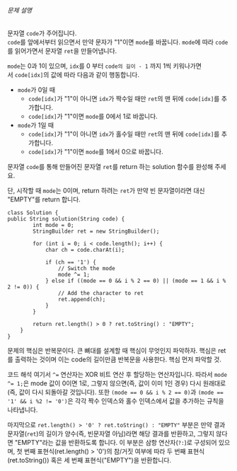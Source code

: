 ###### 문제 설명
문자열 `code`가 주어집니다.  
`code`를 앞에서부터 읽으면서 만약 문자가 "1"이면 `mode`를 바꿉니다. `mode`에 따라 `code`를 읽어가면서 문자열 `ret`을 만들어냅니다.

`mode`는 0과 1이 있으며, `idx`를 0 부터 `code의 길이 - 1` 까지 1씩 키워나가면서 `code[idx]`의 값에 따라 다음과 같이 행동합니다.

- `mode`가 0일 때
    - `code[idx]`가 "1"이 아니면 `idx`가 짝수일 때만 `ret`의 맨 뒤에 `code[idx]`를 추가합니다.
    - `code[idx]`가 "1"이면 `mode`를 0에서 1로 바꿉니다.
- `mode`가 1일 때
    - `code[idx]`가 "1"이 아니면 `idx`가 홀수일 때만 `ret`의 맨 뒤에 `code[idx]`를 추가합니다.
    - `code[idx]`가 "1"이면 `mode`를 1에서 0으로 바꿉니다.

문자열 `code`를 통해 만들어진 문자열 `ret`를 return 하는 solution 함수를 완성해 주세요.

단, 시작할 때 `mode`는 0이며, return 하려는 `ret`가 만약 빈 문자열이라면 대신 "EMPTY"를 return 합니다.

```
class Solution {
public String solution(String code) {
        int mode = 0;
        StringBuilder ret = new StringBuilder();

        for (int i = 0; i < code.length(); i++) {
            char ch = code.charAt(i);
            
            if (ch == '1') {
                // Switch the mode
                mode ^= 1;
            } else if ((mode == 0 && i % 2 == 0) || (mode == 1 && i % 2 != 0)) {
                // Add the character to ret
                ret.append(ch);
            }
        }

        return ret.length() > 0 ? ret.toString() : "EMPTY";
    }
}
```

문제의 핵심은 반복문이다.
큰 뼈대를 설계할 때 핵심이 무엇인지 파악하자.
핵심은 ret를 출력하는 것이며 이는 code의 길이만큼 반복문을 사용한다.
핵심 먼저 파악할 것.

코드 해석
여기서 `^=` 연산자는 XOR 비트 연산 후 할당하는 연산자입니다. 따라서 `mode ^= 1;`은 mode 값이 0이면 1로, 그렇지 않으면(즉, 값이 이미 1인 경우) 다시 원래대로(즉, 값이 다시 되돌아갈 것입니다).
또한 `(mode == 0 && i % 2 == 0)`과 `(mode == '1' && i %2 != '0')`은 각각 짝수 인덱스와 홀수 인덱스에서 값을 추가하는 규칙을 나타냅니다.

마지막으로 `ret.length() > '0' ? ret.toString() : "EMPTY"` 부분은 만약 결과 문자열(`ret`)의 길이가 양수(즉, 빈문자열 아님)라면 해당 결과를 반환하고, 그렇지 않다면 "EMPTY"라는 값을 반환하도록 합니다. 이 부분은 삼항 연산자(`?:`)로 구성되어 있으며, 첫 번째 표현식(ret.length() > '0')의 참/거짓 여부에 따라 두 번째 표현식(ret.toString()) 혹은 세 번째 표현식("EMPTY")을 반환합니다.
